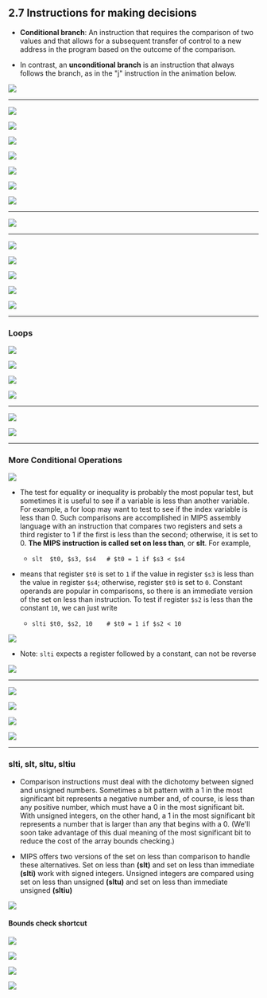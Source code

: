 ## 2.7 Instructions for making decisions

- **Conditional branch**: An instruction that requires the comparison of two values and that allows 
  for a subsequent transfer of control to a new address in the program based on the outcome of the 
  comparison.

- In contrast, an **unconditional branch** is an instruction that always follows the branch, as in 
  the "j" instruction in the animation below.


![](img/2020-09-18-09-54-49.png)

---

![](img/2020-09-18-09-56-51.png)

![](img/2020-09-18-09-57-18.png)

![](img/2020-09-18-09-57-47.png)

![](img/2020-09-18-10-01-34.png)

![](img/2020-09-18-10-03-03.png)

![](img/2020-09-18-10-03-50.png)

![](img/2020-09-18-10-04-27.png)

---

![](img/2020-09-18-10-14-39.png)

---

![](img/2020-09-18-10-18-36.png)

![](img/2020-09-18-10-19-49.png)

![](img/2020-09-18-10-24-06.png)

![](img/2020-09-18-10-30-18.png)

![](img/2020-09-18-10-35-13.png)

---

### Loops

![](img/2020-09-18-10-38-06.png)

![](img/2020-09-18-10-39-23.png)

![](img/2020-09-18-10-39-52.png)

![](img/2020-09-18-10-40-12.png)

---

![](img/2020-09-18-11-09-35.png)

![](img/2020-09-18-11-21-32.png)

---

###  More Conditional Operations

![](img/2020-09-18-11-25-46.png)

- The test for equality or inequality is probably the most popular test, but sometimes it is useful 
  to see if a variable is less than another variable. For example, a for loop may want to test to 
  see if the index variable is less than 0. Such comparisons are accomplished in MIPS assembly 
  language with an instruction that compares two registers and sets a third register to 1 if the 
  first is less than the second; otherwise, it is set to 0. 
  **The MIPS instruction is called set on less than**, or **slt**. For example, 
  - `slt  $t0, $s3, $s4   # $t0 = 1 if $s3 < $s4`

- means that register `$t0` is set to `1` if the value in register `$s3` is less than the value in 
  register `$s4`; otherwise, register `$t0` is set to `0`.
  Constant operands are popular in comparisons, so there is an immediate version of the set on less 
  than instruction. To test if register `$s2` is less than the constant `10`, we can just write
  - `slti $t0, $s2, 10    # $t0 = 1 if $s2 < 10`


![](img/2020-09-18-11-41-52.png)

- Note: `slti` expects a register followed by a constant, can not be reverse

![](img/2020-09-18-11-45-52.png)

---

![](img/2020-09-19-09-54-14.png)

![](img/2020-09-19-09-58-40.png)

![](img/2020-09-19-10-03-58.png)

![](img/2020-09-19-10-06-12.png)

---

### slti, slt, sltu, sltiu

- Comparison instructions must deal with the dichotomy between signed and unsigned numbers. 
  Sometimes a bit pattern with a 1 in the most significant bit represents a negative number and, of 
  course, is less than any positive number, which must have a 0 in the most significant bit. With 
  unsigned integers, on the other hand, a 1 in the most significant bit represents a number that is 
  larger than any that begins with a 0. (We'll soon take advantage of this dual meaning of the most 
  significant bit to reduce the cost of the array bounds checking.)

- MIPS offers two versions of the set on less than comparison to handle these alternatives. Set on 
  less than **(slt)** and set on less than immediate **(slti)** work with signed integers. Unsigned 
  integers are compared using set on less than unsigned **(sltu)** and set on less than immediate 
  unsigned **(sltiu)**

![](img/2020-09-19-10-27-16.png)

#### Bounds check shortcut

![](img/2020-09-19-10-31-56.png)

![](img/2020-09-19-10-39-24.png)



![](img/2020-09-19-10-50-12.png)

![](img/2020-09-19-11-14-26.png)











